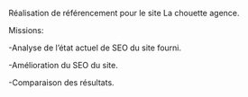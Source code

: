 Réalisation de référencement pour le site La chouette agence.

Missions: 

-Analyse de l’état actuel de SEO du site fourni.

-Amélioration du SEO du site.

-Comparaison des résultats. 

